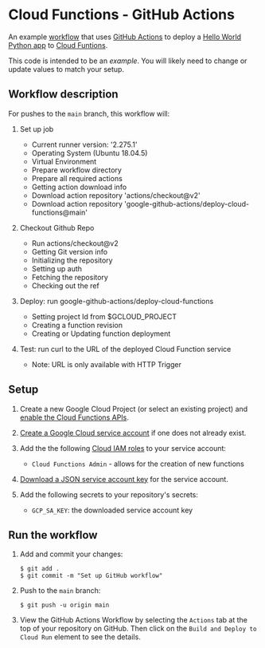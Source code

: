 # Cloud Functions - GitHub Actions

An example [workflow](.github/workflows/cloud-functions.yml) that uses [GitHub Actions][actions] to deploy a
[Hello World Python app](main.py) to [Cloud Funtions][cloud-functions].

This code is intended to be an _example_. You will likely need to change or
update values to match your setup.

## Workflow description

For pushes to the `main` branch, this workflow will:

1.  Set up job
    - Current runner version: '2.275.1'
    - Operating System (Ubuntu 18.04.5)
    - Virtual Environment
    - Prepare workflow directory
    - Prepare all required actions
    - Getting action download info
    - Download action repository 'actions/checkout@v2'
    - Download action repository 'google-github-actions/deploy-cloud-functions@main'

2.  Checkout Github Repo
    - Run actions/checkout@v2
    - Getting Git version info
    - Initializing the repository
    - Setting up auth
    - Fetching the repository
    - Checking out the ref

3.  Deploy: run google-github-actions/deploy-cloud-functions
    - Setting project Id from $GCLOUD_PROJECT
    - Creating a function revision
    - Creating or Updating function deployment

4.  Test: run curl to the URL of the deployed Cloud Function service
    - Note: URL is only available with HTTP Trigger

## Setup

1.  Create a new Google Cloud Project (or select an existing project) and
    [enable the Cloud Functions APIs](https://console.cloud.google.com/flows/enableapi?apiid=cloudbuild.googleapis.com).

1.  [Create a Google Cloud service account][create-sa] if one does not already
    exist.

1.  Add the the following [Cloud IAM roles][roles] to your service account:

    - `Cloud Functions Admin` - allows for the creation of new functions

1.  [Download a JSON service account key][create-key] for the service account.

1.  Add the following secrets to your repository's secrets:

    - `GCP_SA_KEY`: the downloaded service account key

## Run the workflow

1.  Add and commit your changes:

    ```text
    $ git add .
    $ git commit -m "Set up GitHub workflow"
    ```

1.  Push to the `main` branch:

    ```text
    $ git push -u origin main
    ```

1.  View the GitHub Actions Workflow by selecting the `Actions` tab at the top
    of your repository on GitHub. Then click on the `Build and Deploy to Cloud
    Run` element to see the details.

[actions]: https://help.github.com/en/categories/automating-your-workflow-with-github-actions
[cloud-functions]: https://cloud.google.com/functions/
[create-sa]: https://cloud.google.com/iam/docs/creating-managing-service-accounts
[create-key]: https://cloud.google.com/iam/docs/creating-managing-service-account-keys
[sdk]: https://cloud.google.com/sdk
[secrets]: https://help.github.com/en/actions/automating-your-workflow-with-github-actions/creating-and-using-encrypted-secrets
[roles]: https://cloud.google.com/iam/docs/granting-roles-to-service-accounts#granting_access_to_a_service_account_for_a_resource
